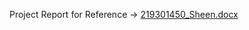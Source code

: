Project Report for Reference -> [219301450_Sheen.docx](https://github.com/user-attachments/files/16519481/219301450_Sheen.docx)
